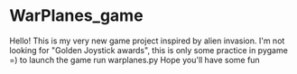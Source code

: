 # WarPlanes_game
Hello!
This is my very new game project inspired by alien invasion.
I'm not looking for "Golden Joystick awards", this is only some practice in pygame =)
to launch the game run warplanes.py
Hope you'll have some fun
